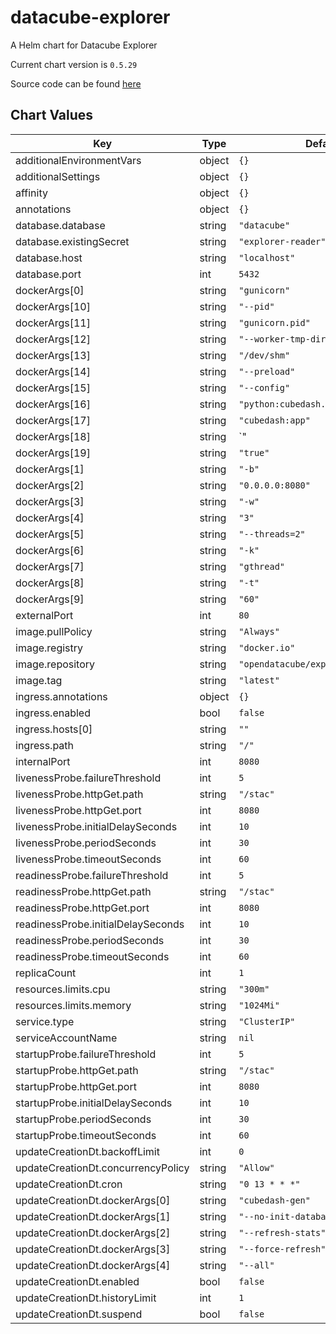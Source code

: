 datacube-explorer
=================
A Helm chart for Datacube Explorer

Current chart version is `0.5.29`

Source code can be found [here](https://www.opendatacube.org/documentation)



## Chart Values

| Key | Type | Default | Description |
|-----|------|---------|-------------|
| additionalEnvironmentVars | object | `{}` |  |
| additionalSettings | object | `{}` |  |
| affinity | object | `{}` |  |
| annotations | object | `{}` |  |
| database.database | string | `"datacube"` |  |
| database.existingSecret | string | `"explorer-reader"` |  |
| database.host | string | `"localhost"` |  |
| database.port | int | `5432` |  |
| dockerArgs[0] | string | `"gunicorn"` |  |
| dockerArgs[10] | string | `"--pid"` |  |
| dockerArgs[11] | string | `"gunicorn.pid"` |  |
| dockerArgs[12] | string | `"--worker-tmp-dir"` |  |
| dockerArgs[13] | string | `"/dev/shm"` |  |
| dockerArgs[14] | string | `"--preload"` |  |
| dockerArgs[15] | string | `"--config"` |  |
| dockerArgs[16] | string | `"python:cubedash.gunicorn_config"` |  |
| dockerArgs[17] | string | `"cubedash:app"` |  |
| dockerArgs[18] | string | `"||"` |  |
| dockerArgs[19] | string | `"true"` |  |
| dockerArgs[1] | string | `"-b"` |  |
| dockerArgs[2] | string | `"0.0.0.0:8080"` |  |
| dockerArgs[3] | string | `"-w"` |  |
| dockerArgs[4] | string | `"3"` |  |
| dockerArgs[5] | string | `"--threads=2"` |  |
| dockerArgs[6] | string | `"-k"` |  |
| dockerArgs[7] | string | `"gthread"` |  |
| dockerArgs[8] | string | `"-t"` |  |
| dockerArgs[9] | string | `"60"` |  |
| externalPort | int | `80` |  |
| image.pullPolicy | string | `"Always"` |  |
| image.registry | string | `"docker.io"` |  |
| image.repository | string | `"opendatacube/explorer"` |  |
| image.tag | string | `"latest"` |  |
| ingress.annotations | object | `{}` |  |
| ingress.enabled | bool | `false` |  |
| ingress.hosts[0] | string | `""` |  |
| ingress.path | string | `"/"` |  |
| internalPort | int | `8080` |  |
| livenessProbe.failureThreshold | int | `5` |  |
| livenessProbe.httpGet.path | string | `"/stac"` |  |
| livenessProbe.httpGet.port | int | `8080` |  |
| livenessProbe.initialDelaySeconds | int | `10` |  |
| livenessProbe.periodSeconds | int | `30` |  |
| livenessProbe.timeoutSeconds | int | `60` |  |
| readinessProbe.failureThreshold | int | `5` |  |
| readinessProbe.httpGet.path | string | `"/stac"` |  |
| readinessProbe.httpGet.port | int | `8080` |  |
| readinessProbe.initialDelaySeconds | int | `10` |  |
| readinessProbe.periodSeconds | int | `30` |  |
| readinessProbe.timeoutSeconds | int | `60` |  |
| replicaCount | int | `1` |  |
| resources.limits.cpu | string | `"300m"` |  |
| resources.limits.memory | string | `"1024Mi"` |  |
| service.type | string | `"ClusterIP"` |  |
| serviceAccountName | string | `nil` |  |
| startupProbe.failureThreshold | int | `5` |  |
| startupProbe.httpGet.path | string | `"/stac"` |  |
| startupProbe.httpGet.port | int | `8080` |  |
| startupProbe.initialDelaySeconds | int | `10` |  |
| startupProbe.periodSeconds | int | `30` |  |
| startupProbe.timeoutSeconds | int | `60` |  |
| updateCreationDt.backoffLimit | int | `0` |  |
| updateCreationDt.concurrencyPolicy | string | `"Allow"` |  |
| updateCreationDt.cron | string | `"0 13 * * *"` |  |
| updateCreationDt.dockerArgs[0] | string | `"cubedash-gen"` |  |
| updateCreationDt.dockerArgs[1] | string | `"--no-init-database"` |  |
| updateCreationDt.dockerArgs[2] | string | `"--refresh-stats"` |  |
| updateCreationDt.dockerArgs[3] | string | `"--force-refresh"` |  |
| updateCreationDt.dockerArgs[4] | string | `"--all"` |  |
| updateCreationDt.enabled | bool | `false` |  |
| updateCreationDt.historyLimit | int | `1` |  |
| updateCreationDt.suspend | bool | `false` |  |
